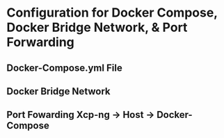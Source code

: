 # Configuration for Docker Compose, Docker Bridge Network, &  Port Forwarding

## Docker-Compose.yml File

## Docker Bridge Network

## Port Fowarding Xcp-ng -> Host -> Docker-Compose

